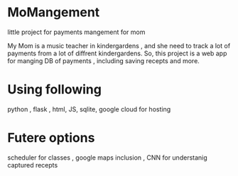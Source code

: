 # MoMangement
little project for payments mangement for mom

My Mom is a music teacher in kindergardens , and she need to track a lot of payments from a lot of diffrent kindergardens.
So, this project is a web app for manging DB of payments , including saving recepts and more.

# Using following
python ,
flask ,
html,
JS,
sqlite,
google cloud for hosting

# Futere options
scheduler for classes , 
google maps inclusion  , 
CNN for understanig captured recepts

